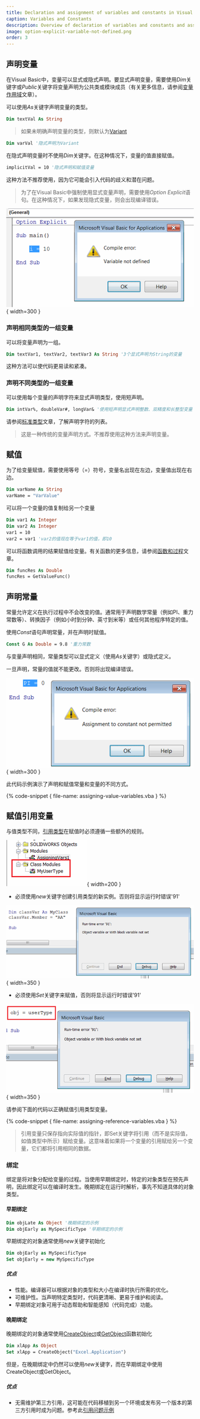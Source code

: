 ```yaml
---
title: Declaration and assignment of variables and constants in Visual Basic
caption: Variables and Constants
description: Overview of declaration of variables and constants and assignment of values in Visual Basic
image: option-explicit-variable-not-defined.png
order: 3
---
```

## 声明变量

在Visual Basic中，变量可以显式或隐式声明。要显式声明变量，需要使用*Dim*关键字或*Public*关键字将变量声明为公共类或模块成员（有关更多信息，请参阅[变量作用域](/visual-basic/variables/scope)文章）。

可以使用*As*关键字声明变量的类型。

~~~ vb
Dim textVal As String
~~~

> 如果未明确声明变量的类型，则默认为[Variant](/visual-basic/variables/standard-types#variant)

~~~ vb
Dim varVal '隐式声明为Variant
~~~

在隐式声明变量时不使用*Dim*关键字。在这种情况下，变量的值直接赋值。

~~~ vb
implicitVal = 10 '隐式声明和赋值变量
~~~

这种方法不推荐使用，因为它可能会引入代码的歧义和潜在问题。

> 为了在Visual Basic中强制使用显式变量声明，需要使用*Option Explicit*语句。在这种情况下，如果发现隐式变量，则会出现编译错误。

![启用显式选项并使用隐式变量赋值时的编译错误](option-explicit-variable-not-defined.png){ width=300 }

### 声明相同类型的一组变量

可以将变量声明为一组。

~~~ vb
Dim textVar1, textVar2, textVar3 As String '3个显式声明为String的变量
~~~

这种方法可以使代码更易读和紧凑。

### 声明不同类型的一组变量

可以使用每个变量的声明字符来显式声明类型，使用短声明。

~~~ vb
Dim intVar%, doubleVar#, longVar& '使用短声明显式声明整数、双精度和长整型变量
~~~

请参阅[标准类型](/visual-basic/variables/standard-types)文章，了解声明字符的列表。

> 这是一种传统的变量声明方式。不推荐使用这种方法来声明变量。

## 赋值

为了给变量赋值，需要使用等号（=）符号，变量名出现在左边，变量值出现在右边。

~~~ vb
Dim varName As String
varName = "VarValue"
~~~

可以将一个变量的值复制给另一个变量

~~~ vb
Dim var1 As Integer
Dim var2 As Integer
var1 = 10
var2 = var1 'var2的值现在等于var1的值，即10
~~~

可以将函数调用的结果赋值给变量。有关函数的更多信息，请参阅[函数和过程](/visual-basic/functions)文章。

~~~ vb
Dim funcRes As Double
funcRes = GetValueFunc()
~~~

## 声明常量

常量允许定义在执行过程中不会改变的值。通常用于声明数学常量（例如PI、重力常数等）、转换因子（例如小时到分钟、英寸到米等）或任何其他程序特定的值。

使用*Const*语句声明常量，并在声明时赋值。

~~~ vb
Const G As Double = 9.8 '重力常数
~~~

与变量声明相同，常量类型可以显式定义（使用*As*关键字）或隐式定义。

一旦声明，常量的值就不能更改。否则将出现编译错误。

![更改常量变量的值时不允许赋值给常量的编译错误](error-changing-constant.png){ width=300 }

此代码示例演示了声明和赋值常量和变量的不同方式。

{% code-snippet { file-name: assigning-value-variables.vba } %}

## 赋值引用变量

与值类型不同，[引用类型](/visual-basic/variables/user-defined-types#class)在赋值时必须遵循一些额外的规则。

![自定义用户定义类型](user-type-declaration.png){ width=200 }

* 必须使用*new*关键字创建引用类型的新实例。否则将显示运行时错误'91'

![运行时错误'91'：未设置对象变量或With块变量，当调用未初始化引用的成员时](error-91-when-calling-member-non-initialized-class.png){ width=350 }

* 必须使用*Set*关键字来赋值，否则将显示运行时错误'91'

![运行时错误'91'：未设置对象变量或With块变量，当未使用Set关键字将引用赋值给变量时](error-when-not-using-set-keyword.png){ width=350 }

请参阅下面的代码以正确赋值引用类型变量。

{% code-snippet { file-name: assigning-reference-variables.vba } %}

> 引用变量只保存指向实际值的指针，即Set关键字将引用（而不是实际值，如值类型中所示）赋给变量。这意味着如果将一个变量的引用赋给另一个变量，它们都将引用相同的数据。

### 绑定

绑定是将对象分配给变量的过程。当使用早期绑定时，特定的对象类型在预先声明，因此绑定可以在编译时发生。晚期绑定在运行时解析，事先不知道具体的对象类型。

#### 早期绑定

~~~ vb
Dim objLate As Object '晚期绑定的示例
Dim objEarly as MySpecificType '早期绑定的示例
~~~

早期绑定的对象通常使用*new*关键字初始化

~~~ vb
Dim objEarly as MySpecificType
Set objEarly = new MySpecificType
~~~

##### 优点

* 性能。编译器可以根据对象的类型和大小在编译时执行所需的优化。
* 可维护性。当声明特定类型时，代码更清晰、更易于维护和阅读。
* 早期绑定对象可用于动态帮助和智能感知（代码完成）功能。

#### 晚期绑定

晚期绑定的对象通常使用[CreateObject](https://msdn.microsoft.com/zh-cn/vba/language-reference-vba/articles/createobject-function)或[GetObject](https://msdn.microsoft.com/zh-cn/vba/language-reference-vba/articles/getobject-function)函数初始化

~~~ vb
Dim xlApp As Object
Set xlApp = CreateObject("Excel.Application")
~~~

但是，在晚期绑定中仍然可以使用*new*关键字，而在早期绑定中使用CreateObject或GetObject。

##### 优点

* 无需维护第三方引用，这可能在代码移植到另一个环境或发布另一个版本的第三方引用时成为问题。参考此[引用问题示例](/solidworks-api/troubleshooting/macros/missing-solidworks-type-library-references)